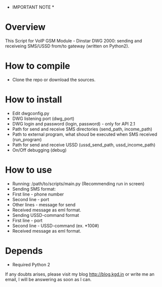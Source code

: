 * IMPORTANT NOTE *

Overview
========

This Script for VoIP GSM Module - Dinstar DWG 2000: sending and receiveing SMS/USSD from/to gateway (written on Python2).

How to compile
==============

- Clone the repo or download the sources.

How to install
==============

- Edit dwgconfig.py 
- DWG listening port (dwg_port)
- DWG login and password (login, password) - only for API 2.1
- Path for send and receive SMS directories (send_path, income_path)
- Path to external program, what shoud be executed when SMS received (run_program)
- Path for send and receive USSD (ussd_send_path, ussd_income_path)
- On/Off debugging (debug)
            
How to use
==========
            
- Running: /path/to/scripts/main.py (Recommending run in screen)
- Sending SMS format:
- First line - phone number
- Second line - port
- Other lines - message for send
- Received message as eml format.
- Sending USSD-command format
- First line - port
- Second line - USSD-command (ex. *100#)
- Received message as eml format.
                      
Depends
=======
                      
- Required Python 2
                      
                       
If any doubts arises, please visit my blog http://blog.kgd.in or write me an email, I will be answering as soon as I can.